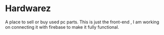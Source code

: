 # Hardwarez
A place to sell or buy used pc parts.
This is just the front-end , I am working on connecting it with firebase to make it fully functional.
